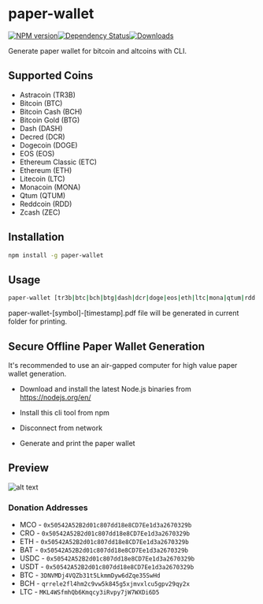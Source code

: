 # paper-wallet

[![NPM version][npm-image]][npm-url][![Dependency Status](https://img.shields.io/david/CryptoLover705/npm-paper-wallet.svg?style=flat-square)](https://david-dm.org/CryptoLover705/npm-paper-wallet)[![Downloads][downloads-image]][downloads-url]

[npm-image]: https://img.shields.io/npm/v/paper-wallet.svg?style=flat-square
[npm-url]: https://www.npmjs.com/package/paper-wallet
[downloads-image]: https://img.shields.io/npm/dm/paper-wallet.svg?style=flat-square
[downloads-url]: https://www.npmjs.com/package/paper-wallet

Generate paper wallet for bitcoin and altcoins with CLI.

## Supported Coins
* Astracoin (TR3B)
* Bitcoin (BTC)
* Bitcoin Cash (BCH)
* Bitcoin Gold (BTG)
* Dash (DASH)
* Decred (DCR)
* Dogecoin (DOGE)
* EOS (EOS)
* Ethereum Classic (ETC)
* Ethereum (ETH)
* Litecoin (LTC)
* Monacoin (MONA)
* Qtum (QTUM)
* Reddcoin (RDD)
* Zcash (ZEC)

## Installation
```bash
npm install -g paper-wallet
```

## Usage
```bash
paper-wallet [tr3b|btc|bch|btg|dash|dcr|doge|eos|eth|ltc|mona|qtum|rdd|zec]
```

paper-wallet-[symbol]-[timestamp].pdf file will be generated in current folder for printing.

## Secure Offline Paper Wallet Generation

It's recommended to use an air-gapped computer for high value paper wallet generation. 

* Download and install the latest Node.js binaries from https://nodejs.org/en/

* Install this cli tool from npm

* Disconnect from network

* Generate and print the paper wallet

## Preview

![alt text](https://raw.githubusercontent.com/CryptoLover705/npm-paper-wallet/master/preview.png)

### Donation Addresses
* MCO - `0x50542A52B2d01c807dd18e8CD7Ee1d3a2670329b` 
* CRO - `0x50542A52B2d01c807dd18e8CD7Ee1d3a2670329b`
* ETH - `0x50542A52B2d01c807dd18e8CD7Ee1d3a2670329b`
* BAT - `0x50542A52B2d01c807dd18e8CD7Ee1d3a2670329b`
* USDC - `0x50542A52B2d01c807dd18e8CD7Ee1d3a2670329b`
* USDT - `0x50542A52B2d01c807dd18e8CD7Ee1d3a2670329b`
* BTC - `3DNVMDj4VQZb31t5LkmmDyw6dZqe35SwHd` 
* BCH - `qrrele2fl4hm2c9vw5k845g5xjmvxlcu5gpv29qy2x`
* LTC - `MKL4WSfmhQb6Kmqcy3iRvpy7jW7WXDi6D5` 
